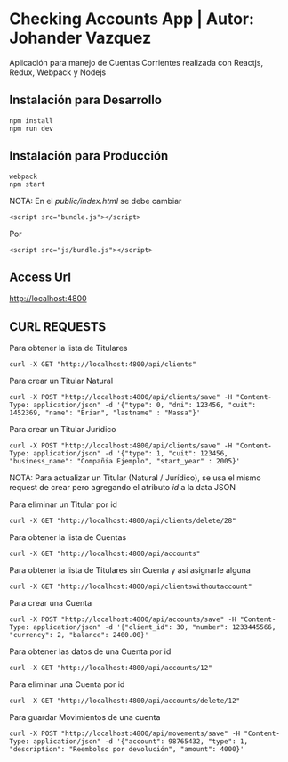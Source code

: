 # Checking Accounts App | Autor: Johander Vazquez
Aplicación para manejo de Cuentas Corrientes realizada con Reactjs, Redux, Webpack y Nodejs

## Instalación para Desarrollo
```
npm install
npm run dev
```
## Instalación para Producción
```
webpack
npm start
```

NOTA: En el *public/index.html* se debe cambiar
```
<script src="bundle.js"></script>
```
Por
```
<script src="js/bundle.js"></script>
```

## Access Url
[http://localhost:4800](http://localhost:4800)

## CURL REQUESTS

Para obtener la lista de Titulares
```
curl -X GET "http://localhost:4800/api/clients"
```

Para crear un Titular Natural
```
curl -X POST "http://localhost:4800/api/clients/save" -H "Content-Type: application/json" -d '{"type": 0, "dni": 123456, "cuit": 1452369, "name": "Brian", "lastname" : "Massa"}'
```

Para crear un Titular Jurídico
```
curl -X POST "http://localhost:4800/api/clients/save" -H "Content-Type: application/json" -d '{"type": 1, "cuit": 123456, "business_name": "Compañia Ejemplo", "start_year" : 2005}'
```

NOTA: Para actualizar un Titular (Natural / Jurídico), se usa el mismo request de crear pero agregando el atributo *id* a la data JSON

Para eliminar un Titular por id
```
curl -X GET "http://localhost:4800/api/clients/delete/28"
```

Para obtener la lista de Cuentas
```
curl -X GET "http://localhost:4800/api/accounts"
```

Para obtener la lista de Titulares sin Cuenta y así asignarle alguna
```
curl -X GET "http://localhost:4800/api/clientswithoutaccount"
```

Para crear una Cuenta
```
curl -X POST "http://localhost:4800/api/accounts/save" -H "Content-Type: application/json" -d '{"client_id": 30, "number": 1233445566, "currency": 2, "balance": 2400.00}'
```

Para obtener las datos de una Cuenta por id
```
curl -X GET "http://localhost:4800/api/accounts/12"
```

Para eliminar una Cuenta por id
```
curl -X GET "http://localhost:4800/api/accounts/delete/12"
```

Para guardar Movimientos de una cuenta
```
curl -X POST "http://localhost:4800/api/movements/save" -H "Content-Type: application/json" -d '{"account": 98765432, "type": 1, "description": "Reembolso por devolución", "amount": 4000}'
```
